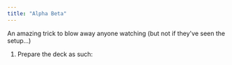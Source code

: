 ```yaml
---
title: "Alpha Beta"
---
```


An amazing trick to blow away anyone watching (but not if they've seen the setup...)

1. Prepare the deck as such: 
